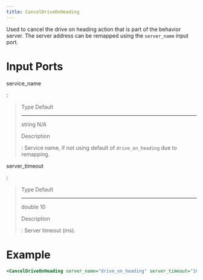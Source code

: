 ```yaml
---
title: CancelDriveOnHeading
---
```


Used to cancel the drive on heading action that is part of the behavior server. The server address can be remapped using the `server_name` input port.

# Input Ports

service_name

:   

>   Type     Default
>   -------- ---------
>   string   N/A
>
> Description
>
> :   Service name, if not using default of `drive_on_heading` due to remapping.

server_timeout

:   

>   Type     Default
>   -------- ---------
>   double   10
>
> Description
>
> :   Server timeout (ms).

# Example

``` xml
<CancelDriveOnHeading server_name="drive_on_heading" server_timeout="10"/>
```
